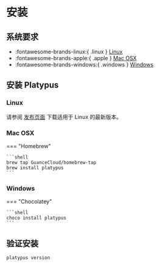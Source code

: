 # 安装

## 系统要求

* :fontawesome-brands-linux:{ .linux } [Linux](#linux)
* :fontawesome-brands-apple:{ .apple } [Mac OSX](#mac-osx)
* :fontawesome-brands-windows:{ .windows } [Windows](#windows)

## 安装 Platypus

### Linux

请参阅 [发布页面](https://github.com/GuanceCloud/ppl/releases) 下载适用于 Linux 的最新版本。

### Mac OSX

=== "Homebrew"

    ```shell
    brew tap GuanceCloud/homebrew-tap
    brew install platypus
    ```

### Windows

=== "Chocolatey"

    ```shell
    choco install platypus
    ```

## 验证安装

```shell
platypus version
```
